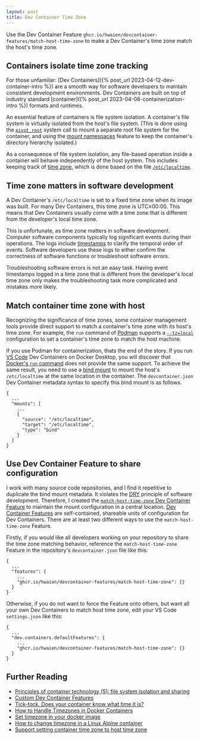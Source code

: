 ```yaml
---
layout: post
title: Dev Container Time Zone
---
```


Use the Dev Container Feature `ghcr.io/hwaien/devcontainer-features/match-host-time-zone` to make a Dev Container's time zone match the host's time zone.

## Containers isolate time zone tracking

For those unfamiliar: [Dev Containers]({% post_url 2023-04-12-dev-container-intro %}) are a smooth way for software developers to maintain consistent development environments. Dev Containers are built on top of industry standard [container]({% post_url 2023-04-08-containerization-intro %}) formats and runtimes.

An essential feature of containers is file system isolation. A container's file system is virtually isolated from the host's file system. (This is done using the [`pivot_root`](https://man7.org/linux/man-pages/man2/pivot_root.2.html) system call to mount a separate root file system for the container, and using the [mount namespaces](https://www.man7.org/linux/man-pages/man7/mount_namespaces.7.html) feature to keep the container's directory hierarchy isolated.)

As a consequence of file system isolation, any file-based operation inside a container will behave independently of the host system. This includes keeping track of [time zone](https://en.wikipedia.org/wiki/Time_zone), which is done based on the file [`/etc/localtime`](https://www.freedesktop.org/software/systemd/man/localtime.html).

## Time zone matters in software development

A Dev Container's `/etc/localtime` is set to a fixed time zone when its image was built. For many Dev Containers, this time zone is UTC±00:00. This means that Dev Containers usually come with a time zone that is different from the developer's local time zone.

This is unfortunate, as time zone matters in software development. Computer software components typically log significant events during their operations. The logs include [timestamps](<https://en.wikipedia.org/wiki/Timestamping_(computing)>) to clarify the temporal order of events. Software developers use these logs to either confirm the correctness of software functions or troubleshoot software errors.

Troubleshooting software errors is not an easy task. Having event timestamps logged in a time zone that is different from the developer's local time zone only makes the troubleshooting task more complicated and mistakes more likely.

## Match container time zone with host

Recognizing the significance of time zones, some container management tools provide direct support to match a container's time zone with its host's time zone. For example, the `run` command of [Podman](https://podman.io/) supports a [`--tz=local`](https://docs.podman.io/en/latest/markdown/podman-run.1.html#tz-timezone) configuration to set a container's time zone to match the host machine.

If you use Podman for containerization, thats the end of the story. If you run [VS Code](https://en.wikipedia.org/wiki/Visual_Studio_Code) Dev Containers on Docker Desktop, you will discover that [Docker's `run` command](https://docs.docker.com/engine/reference/commandline/run/) does not provide the same support. To achieve the same result, you need to use a [bind mount](https://docs.docker.com/get-started/06_bind_mounts/) to mount the host's `/etc/localtime` at the same location in the container. The `devcontainer.json` Dev Container metadata syntax to specify this bind mount is as follows.

```
{
  ...
  "mounts": [
    ...
    {
      "source": "/etc/localtime",
      "target": "/etc/localtime",
      "type": "bind"
    }
  ]
}
```

## Use Dev Container Feature to share configuration

I work with many source code repositories, and I find it repetitive to duplicate the bind mount metadata. It violates the [DRY](https://en.wikipedia.org/wiki/Don't_repeat_yourself) principle of software development. Therefore, I created the [`match-host-time-zone` Dev Container Feature](https://github.com/hwaien/devcontainer-features/tree/main/src/match-host-time-zone) to maintain the mount configuration in a central location. [Dev Container Features](https://containers.dev/implementors/features/) are self-contained, shareable units of configuration for Dev Containers. There are at least two different ways to use the `match-host-time-zone` Feature.

Firstly, if you would like all developers working on your repository to share the time zone matching behavior, reference the `match-host-time-zone` Feature in the repository's `devcontainer.json` file like this:

```
{
  ...
  "features": {
    ...
    "ghcr.io/hwaien/devcontainer-features/match-host-time-zone": {}
  }
}
```

Otherwise, if you do not want to force the Feature onto others, but want all your own Dev Containers to match host time zone, edit your VS Code `settings.json` like this:

```
{
  ...
  "dev.containers.defaultFeatures": {
    ...
    "ghcr.io/hwaien/devcontainer-features/match-host-time-zone": {}
  }
}
```

## Further Reading

- [Principles of container technology (5): file system isolation and sharing](https://www.sobyte.net/post/2022-04/container-fundamentals-filesystem-isolation-and-sharing/)
- [Custom Dev Container Features](https://code.visualstudio.com/blogs/2022/09/15/dev-container-features)
- [Tick-tock. Does your container know what time it is?](https://www.redhat.com/sysadmin/tick-tock-container-time)
- [How to Handle Timezones in Docker Containers](https://www.howtogeek.com/devops/how-to-handle-timezones-in-docker-containers/)
- [Set timezone in your docker image](https://dev.to/0xbf/set-timezone-in-your-docker-image-d22)
- [How to change timezone in a Linux Alpine container](https://cduser.com/pique-22-how-to-change-timezone-in-a-linux-alpine-container/)
- [Support setting container time zone to host time zone](https://github.com/microsoft/vscode-dev-containers/issues/307#issuecomment-1355599660)
